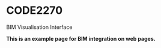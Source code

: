 # CODE2270
BIM Visualisation Interface

<b>This is an example page for BIM integration on web pages. </b>
